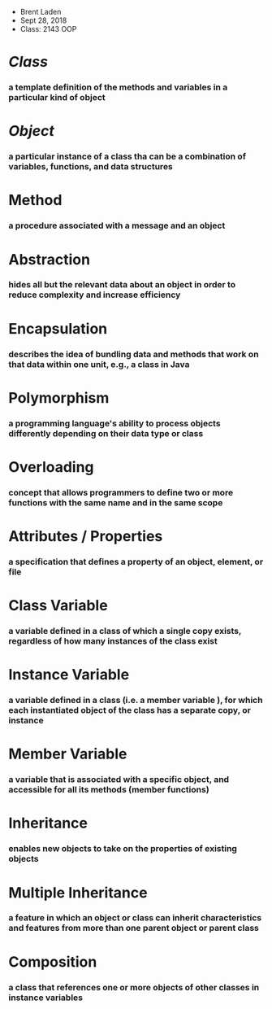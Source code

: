 * Brent Laden
* Sept 28, 2018
* Class: 2143 OOP

# _Class_
### a template definition of the methods and variables in a particular kind of object

# _Object_
### a particular instance of a class tha can be a combination of variables, functions, and data structures

# Method
### a procedure associated with a message and an object

# Abstraction
###  hides all but the relevant data about an object in order to reduce complexity and increase efficiency

# Encapsulation
### describes the idea of bundling data and methods that work on that data within one unit, e.g., a class in Java

# Polymorphism
### a programming language's ability to process objects differently depending on their data type or class

# Overloading
### concept that allows programmers to define two or more functions with the same name and in the same scope

# Attributes / Properties
### a specification that defines a property of an object, element, or file

# Class Variable
### a variable defined in a class of which a single copy exists, regardless of how many instances of the class exist

# Instance Variable
###  a variable defined in a class (i.e. a member variable ), for which each instantiated object of the class has a separate copy, or instance

# Member Variable
###  a variable that is associated with a specific object, and accessible for all its methods (member functions)

# Inheritance
### enables new objects to take on the properties of existing objects

# Multiple Inheritance
### a feature in which an object or class can inherit characteristics and features from more than one parent object or parent class

# Composition
### a class that references one or more objects of other classes in instance variables
